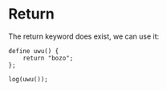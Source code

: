# Return
The return keyword does exist, we can use it:
```
define uwu() {
    return "bozo";
};

log(uwu());
```